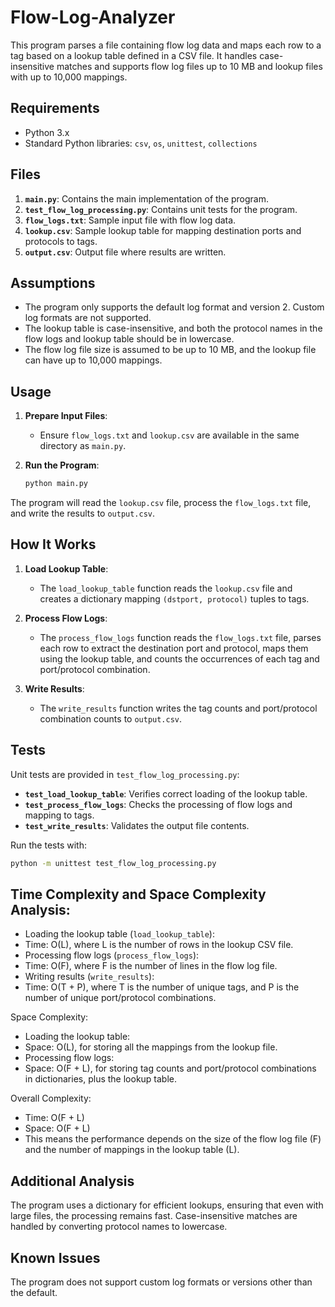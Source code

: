 # Flow-Log-Analyzer


This program parses a file containing flow log data and maps each row to a tag based on a lookup table defined in a CSV file. It handles case-insensitive matches and supports flow log files up to 10 MB and lookup files with up to 10,000 mappings.

## Requirements

- Python 3.x
- Standard Python libraries: `csv`, `os`, `unittest`, `collections`

## Files

1. **`main.py`**: Contains the main implementation of the program.
2. **`test_flow_log_processing.py`**: Contains unit tests for the program.
3. **`flow_logs.txt`**: Sample input file with flow log data.
4. **`lookup.csv`**: Sample lookup table for mapping destination ports and protocols to tags.
5. **`output.csv`**: Output file where results are written.

## Assumptions

- The program only supports the default log format and version 2. Custom log formats are not supported.
- The lookup table is case-insensitive, and both the protocol names in the flow logs and lookup table should be in lowercase.
- The flow log file size is assumed to be up to 10 MB, and the lookup file can have up to 10,000 mappings.

## Usage

1. **Prepare Input Files**:
   - Ensure `flow_logs.txt` and `lookup.csv` are available in the same directory as `main.py`.

2. **Run the Program**:
   ```bash
   python main.py

The program will read the `lookup.csv` file, process the `flow_logs.txt` file, and write the results to `output.csv`.

## How It Works

1. **Load Lookup Table**:
   - The `load_lookup_table` function reads the `lookup.csv` file and creates a dictionary mapping `(dstport, protocol)` tuples to tags.

2. **Process Flow Logs**:
   - The `process_flow_logs` function reads the `flow_logs.txt` file, parses each row to extract the destination port and protocol, maps them using the lookup table, and counts the occurrences of each tag and port/protocol combination.

3. **Write Results**:
   - The `write_results` function writes the tag counts and port/protocol combination counts to `output.csv`.

## Tests

Unit tests are provided in `test_flow_log_processing.py`:

- **`test_load_lookup_table`**: Verifies correct loading of the lookup table.
- **`test_process_flow_logs`**: Checks the processing of flow logs and mapping to tags.
- **`test_write_results`**: Validates the output file contents.

Run the tests with:
```bash
python -m unittest test_flow_log_processing.py
```
## Time Complexity and Space Complexity Analysis:
- Loading the lookup table (`load_lookup_table`):
- Time: O(L), where L is the number of rows in the lookup CSV file.
- Processing flow logs (`process_flow_logs`):
- Time: O(F), where F is the number of lines in the flow log file.
- Writing results (`write_results`):
- Time: O(T + P), where T is the number of unique tags, and P is the number of unique port/protocol combinations.

Space Complexity:
- Loading the lookup table:
- Space: O(L), for storing all the mappings from the lookup file.
- Processing flow logs:
- Space: O(F + L), for storing tag counts and port/protocol combinations in dictionaries, plus the lookup table.

Overall Complexity:
- Time: O(F + L)
- Space: O(F + L)
- This means the performance depends on the size of the flow log file (F) and the number of mappings in the lookup table (L).

## Additional Analysis
The program uses a dictionary for efficient lookups, ensuring that even with large files, the processing remains fast.
Case-insensitive matches are handled by converting protocol names to lowercase.

## Known Issues
The program does not support custom log formats or versions other than the default.
